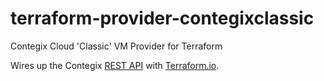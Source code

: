 # terraform-provider-contegixclassic
Contegix Cloud 'Classic' VM Provider for Terraform

Wires up the Contegix [REST API](https://docs.contegix.com/display/CLOUDCLASSIC/API+-+Command+Documentation) with [Terraform.io](http://terraform.io).

